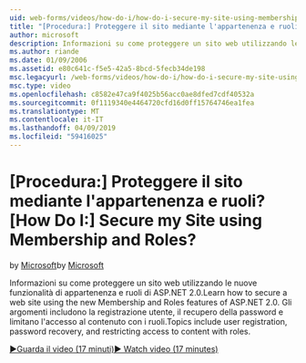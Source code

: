 ```yaml
---
uid: web-forms/videos/how-do-i/how-do-i-secure-my-site-using-membership-and-roles
title: "[Procedura:] Proteggere il sito mediante l'appartenenza e ruoli? | Microsoft Docs"
author: microsoft
description: Informazioni su come proteggere un sito web utilizzando le nuove funzionalità di appartenenza e ruoli di ASP.NET 2.0. Gli argomenti includono la registrazione utente, il recupero della password e restricti...
ms.author: riande
ms.date: 01/09/2006
ms.assetid: e80c641c-f5e5-42a5-8bcd-5fecb34de198
msc.legacyurl: /web-forms/videos/how-do-i/how-do-i-secure-my-site-using-membership-and-roles
msc.type: video
ms.openlocfilehash: c8582e47ca9f4025b56acc0ae8dfed7cdf40532a
ms.sourcegitcommit: 0f1119340e4464720cfd16d0ff15764746ea1fea
ms.translationtype: MT
ms.contentlocale: it-IT
ms.lasthandoff: 04/09/2019
ms.locfileid: "59416025"
---
```

# <a name="how-do-i-secure-my-site-using-membership-and-roles"></a><span data-ttu-id="de865-105">[Procedura:] Proteggere il sito mediante l'appartenenza e ruoli?</span><span class="sxs-lookup"><span data-stu-id="de865-105">[How Do I:] Secure my Site using Membership and Roles?</span></span>

<span data-ttu-id="de865-106">by [Microsoft](https://github.com/microsoft)</span><span class="sxs-lookup"><span data-stu-id="de865-106">by [Microsoft](https://github.com/microsoft)</span></span>

<span data-ttu-id="de865-107">Informazioni su come proteggere un sito web utilizzando le nuove funzionalità di appartenenza e ruoli di ASP.NET 2.0.</span><span class="sxs-lookup"><span data-stu-id="de865-107">Learn how to secure a web site using the new Membership and Roles features of ASP.NET 2.0.</span></span> <span data-ttu-id="de865-108">Gli argomenti includono la registrazione utente, il recupero della password e limitano l'accesso al contenuto con i ruoli.</span><span class="sxs-lookup"><span data-stu-id="de865-108">Topics include user registration, password recovery, and restricting access to content with roles.</span></span>

[<span data-ttu-id="de865-109">&#9654;Guarda il video (17 minuti)</span><span class="sxs-lookup"><span data-stu-id="de865-109">&#9654; Watch video (17 minutes)</span></span>](https://channel9.msdn.com/Blogs/ASP-NET-Site-Videos/how-do-i-secure-my-site-using-membership-and-roles)
